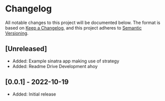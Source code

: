 # Changelog

All notable changes to this project will be documented below. The format is based on [Keep a Changelog][keep-changelog], and this project adheres to [Semantic Versioning][semver].

[keep-changelog]: https://keepachangelog.com/en/1.0.0/
[semver]: https://semver.org/spec/v2.0.0.html

<!--
  - **Added** for new features.
  - **Changed** for changes in existing functionality.
  - **Deprecated** for soon-to-be removed features.
  - **Removed** for now removed features.
  - **Fixed** for any bug fixes.
  - **Security** in case of vulnerabilities.
 -->

## [Unreleased]

- Added: Example sinatra app making use of strategy
- Added: Readme Drive Development ahoy

## [0.0.1] - 2022-10-19

- Added: Initial release
